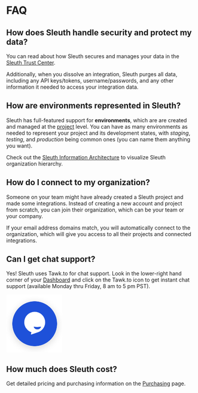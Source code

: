 # FAQ

## How does Sleuth handle security and protect my data?

You can read about how Sleuth secures and manages your data in the [Sleuth Trust Center](https://www.sleuth.io/trust).  

Additionally, when you dissolve an integration, Sleuth purges all data, including any API keys/tokens, username/passwords, and any other information it needed to access your integration data.

## How are environments represented in Sleuth?

Sleuth has full-featured support for **environments**, which are are created and managed at the [project](../projects.md) level. You can have as many environments as needed to represent your project and its development states, with _staging_, _testing_, and _production_ being common ones \(you can name them anything you want\). 

Check out the [Sleuth Information Architecture](terminology.md#information-architecture-ia) to visualize Sleuth organization hierarchy. 

## How do I connect to my organization? 

Someone on your team might have already created a Sleuth project and made some integrations. Instead of creating a new account and project from scratch, you can join their organization, which can be your team or your company. 

If your email address domains match, you will automatically connect to the organization, which will give you access to all their projects and connected integrations. 

## Can I get chat support? 

Yes! Sleuth uses Tawk.to for chat support. Look in the lower-right hand corner of your [Dashboard](../dashboard-1/dashboard.md) and click on the Tawk.to icon to get instant chat support \(available Monday thru Friday, 8 am to 5 pm PST\).  

![Tawk.to chat widget on the Dashboard](../.gitbook/assets/tawk-to-icon.png)

## How much does Sleuth cost? 

Get detailed pricing and purchasing information on the [Purchasing](purchasing.md) page. 

